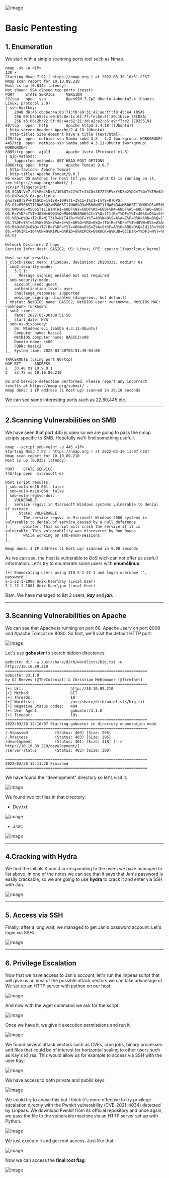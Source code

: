 ![image](https://user-images.githubusercontent.com/99112106/174266938-b32402a8-33e3-4f4b-81ab-5b0958889111.png)

# Basic Pentesting

## 1. Enumeration

We start with a simple scanning ports tool such as Nmap.

```
nmap -sV -A <IP>                                                                                 130 ⨯
Starting Nmap 7.92 ( https://nmap.org ) at 2022-03-30 10:51 CEST
Nmap scan report for 10.10.89.210
Host is up (0.034s latency).
Not shown: 994 closed tcp ports (reset)
PORT     STATE SERVICE     VERSION
22/tcp   open  ssh         OpenSSH 7.2p2 Ubuntu 4ubuntu2.4 (Ubuntu Linux; protocol 2.0)
| ssh-hostkey: 
|   2048 db:45:cb:be:4a:8b:71:f8:e9:31:42:ae:ff:f8:45:e4 (RSA)
|   256 09:b9:b9:1c:e0:bf:0e:1c:6f:7f:fe:8e:5f:20:1b:ce (ECDSA)
|_  256 a5:68:2b:22:5f:98:4a:62:21:3d:a2:e2:c5:a9:f7:c2 (ED25519)
80/tcp   open  http        Apache httpd 2.4.18 ((Ubuntu))
|_http-server-header: Apache/2.4.18 (Ubuntu)
|_http-title: Site doesn't have a title (text/html).
139/tcp  open  netbios-ssn Samba smbd 3.X - 4.X (workgroup: WORKGROUP)
445/tcp  open  netbios-ssn Samba smbd 4.3.11-Ubuntu (workgroup: WORKGROUP)
8009/tcp open  ajp13       Apache Jserv (Protocol v1.3)
| ajp-methods: 
|_  Supported methods: GET HEAD POST OPTIONS
8080/tcp open  http        Apache Tomcat 9.0.7
|_http-favicon: Apache Tomcat
|_http-title: Apache Tomcat/9.0.7
No exact OS matches for host (If you know what OS is running on it, see https://nmap.org/submit/ ).
TCP/IP fingerprint:
OS:SCAN(V=7.92%E=4%D=3/30%OT=22%CT=1%CU=38727%PV=Y%DS=2%DC=T%G=Y%TM=62441A2
OS:8%P=x86_64-pc-linux-gnu)SEQ(SP=F1%GCD=1%ISR=109%TI=Z%CI=I%II=I%TS=8)OPS(
OS:O1=M506ST11NW6%O2=M506ST11NW6%O3=M506NNT11NW6%O4=M506ST11NW6%O5=M506ST11
OS:NW6%O6=M506ST11)WIN(W1=68DF%W2=68DF%W3=68DF%W4=68DF%W5=68DF%W6=68DF)ECN(
OS:R=Y%DF=Y%T=40%W=6903%O=M506NNSNW6%CC=Y%Q=)T1(R=Y%DF=Y%T=40%S=O%A=S+%F=AS
OS:%RD=0%Q=)T2(R=N)T3(R=N)T4(R=Y%DF=Y%T=40%W=0%S=A%A=Z%F=R%O=%RD=0%Q=)T5(R=
OS:Y%DF=Y%T=40%W=0%S=Z%A=S+%F=AR%O=%RD=0%Q=)T6(R=Y%DF=Y%T=40%W=0%S=A%A=Z%F=
OS:R%O=%RD=0%Q=)T7(R=Y%DF=Y%T=40%W=0%S=Z%A=S+%F=AR%O=%RD=0%Q=)U1(R=Y%DF=N%T
OS:=40%IPL=164%UN=0%RIPL=G%RID=G%RIPCK=G%RUCK=G%RUD=G)IE(R=Y%DFI=N%T=40%CD=
OS:S)

Network Distance: 2 hops
Service Info: Host: BASIC2; OS: Linux; CPE: cpe:/o:linux:linux_kernel

Host script results:
|_clock-skew: mean: 1h19m59s, deviation: 2h18m33s, median: 0s
| smb2-security-mode: 
|   3.1.1: 
|_    Message signing enabled but not required
| smb-security-mode: 
|   account_used: guest
|   authentication_level: user
|   challenge_response: supported
|_  message_signing: disabled (dangerous, but default)
|_nbstat: NetBIOS name: BASIC2, NetBIOS user: <unknown>, NetBIOS MAC: <unknown> (unknown)
| smb2-time: 
|   date: 2022-03-30T08:51:50
|_  start_date: N/A
| smb-os-discovery: 
|   OS: Windows 6.1 (Samba 4.3.11-Ubuntu)
|   Computer name: basic2
|   NetBIOS computer name: BASIC2\x00
|   Domain name: \x00
|   FQDN: basic2
|_  System time: 2022-03-30T04:51:49-04:00

TRACEROUTE (using port 80/tcp)
HOP RTT      ADDRESS
1   33.48 ms 10.9.0.1
2   33.75 ms 10.10.89.210

OS and Service detection performed. Please report any incorrect results at https://nmap.org/submit/ .
Nmap done: 1 IP address (1 host up) scanned in 29.10 seconds

```

We can see some interesting ports such as 22,80,445 etc.

* * *

## 2.Scanning Vulnerabilities on SMB

We have seen that port 445 is open so we are going to pass the nmap scripts specific to SMB. Hopefully we'll find something usefull.

```
nmap --script smb-vuln* -p 445 <IP>
Starting Nmap 7.92 ( https://nmap.org ) at 2022-03-30 11:07 CEST
Nmap scan report for 10.10.89.210
Host is up (0.035s latency).

PORT    STATE SERVICE
445/tcp open  microsoft-ds

Host script results:
|_smb-vuln-ms10-061: false
|_smb-vuln-ms10-054: false
| smb-vuln-regsvc-dos: 
|   VULNERABLE:
|   Service regsvc in Microsoft Windows systems vulnerable to denial of service
|     State: VULNERABLE
|       The service regsvc in Microsoft Windows 2000 systems is vulnerable to denial of service caused by a null deference
|       pointer. This script will crash the service if it is vulnerable. This vulnerability was discovered by Ron Bowes
|       while working on smb-enum-sessions.
|_          

Nmap done: 1 IP address (1 host up) scanned in 9.98 seconds

```

As we can see, the host is vulnerable to DoS wich can not offer us usefull information. Let's try to enumerate some users with **enum4linux**.

```
[+] Enumerating users using SID S-1-22-1 and logon username '', password ''                                                                
S-1-22-1-1000 Unix User\kay (Local User)                                                                            
S-1-22-1-1001 Unix User\jan (Local User)

```

Bam. We have managed to list 2 users; ***kay*** and ***jan***.

*** 
## 3.Scanning Vulnerabilities on Apache
We can see that Apache is running on port 80, Apache Jserv on port 8009 and Apache Tomcat on 8080. So first, we'll visit the default HTTP port:

![image](https://user-images.githubusercontent.com/99112106/174267034-258ab36c-6689-4886-b2ae-1e116e9d17e3.png)

Let's use **gobuster** to search hidden directories:

```
gobuster dir -w /usr/share/dirb/wordlists/big.txt -u http://10.10.89.210             
===============================================================
Gobuster v3.1.0
by OJ Reeves (@TheColonial) & Christian Mehlmauer (@firefart)
===============================================================
[+] Url:                     http://10.10.89.210
[+] Method:                  GET
[+] Threads:                 10
[+] Wordlist:                /usr/share/dirb/wordlists/big.txt
[+] Negative Status codes:   404
[+] User Agent:              gobuster/3.1.0
[+] Timeout:                 10s
===============================================================
2022/03/30 12:10:07 Starting gobuster in directory enumeration mode
===============================================================
/.htpasswd            (Status: 403) [Size: 296]
/.htaccess            (Status: 403) [Size: 296]
/development          (Status: 301) [Size: 318] [--> http://10.10.89.210/development/]
/server-status        (Status: 403) [Size: 300]                                       
                                                                                      
===============================================================
2022/03/30 12:11:28 Finished
===============================================================

```

We have found the "development" directory so let's visit it:

![image](https://user-images.githubusercontent.com/99112106/174267138-939066c4-3548-4cfb-bc0c-498be76f160b.png)

We found two txt files in that directory:
- Dev.txt:

![image](https://user-images.githubusercontent.com/99112106/174267187-142f82ac-d57d-434a-8bf9-836830e556a3.png)

- J.txt:

![image](https://user-images.githubusercontent.com/99112106/174267220-9c9bd3b6-53f2-4a43-88ae-36914ab29ba8.png)

* * *

## 4.Cracking with Hydra
We find the initials K and J corresponding to the users we have managed to list above. In one of the notes we can see that it says that Jan's password is easily crackable, so we are going to use **hydra** to crack it and enter via SSH with Jan.

![image](https://user-images.githubusercontent.com/99112106/174267354-24e04946-d458-4f5c-9458-361b8d0f0c10.png)
* * *

## 5. Access via SSH
Finally, after a long wait, we managed to get Jan's password account. Let's login via SSH:

![image](https://user-images.githubusercontent.com/99112106/174267387-663a6969-6d5d-43dc-9a4f-2057509fa7c6.png)
* * *

## 6. Privilege Escalation
Now that we have access to Jan's account, let's run the linpeas script that will give us an idea of the possible attack vectors we can take advantage of. We set up an HTTP server with python on our host:

![image](https://user-images.githubusercontent.com/99112106/174267431-21f68329-b65e-421b-9f6d-b8f1f7cf89a0.png)

And now with the wget command we ask for the script:

![image](https://user-images.githubusercontent.com/99112106/174267468-bca95e70-3e51-4abd-ae22-de60a59a18d1.png)

Once we have it, we give it execution permissions and run it.

![image](https://user-images.githubusercontent.com/99112106/174267494-da4e0bf8-d85b-4c1f-954e-781a57ced6f2.png)

We found several attack vectors such as CVEs, cron jobs, binary processes and files that could be of interest for horizontal scaling to other users such as Kay's id_rsa. This would allow us for example to access via SSH with the user Kay:

![image](https://user-images.githubusercontent.com/99112106/174267585-e5d8a37b-f733-4ca1-a320-094ab3a1d66c.png)

We have access to both private and public keys:

![image](https://user-images.githubusercontent.com/99112106/174267615-b13de4fd-da3c-48f8-8d02-2a3e9474c19f.png)

We could try to abuse this but I think it's more effective to try privilege escalation directly with the Pwnkit vulnerability (CVE-2021-4034) detected by Linpeas. We download Pwnkit from its official repository and once again, we pass the file to the vulnerable machine via an HTTP server set up with Python.

![image](https://user-images.githubusercontent.com/99112106/174267670-90e6da56-37ac-4bca-814c-62bc67b1f2aa.png)

We just execute it and get root access. Just like that.

![image](https://user-images.githubusercontent.com/99112106/174267764-00e71611-e7de-4a0e-a302-c19d9490614a.png)

Now we can access the **final root flag**:

![image](https://user-images.githubusercontent.com/99112106/174267832-2f966aed-a1f7-42ca-a283-24a7f6edda5b.png)
